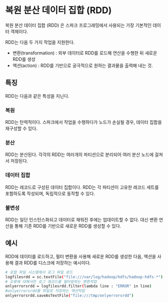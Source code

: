 # 복원 분산 데이터 집합 (RDD)

복원 분산 데이터 집합 (RDD) 은 스파크 프로그래밍에서 사용되는 가장 기본적인 데이터 객체이다.

RDD는 다음 두 가지 작업을 지원한다.

- 변환(transformation) : 외부 데이터로 RDD를 로드해 연산을 수행한 뒤 새로운 RDD를 생성
- 액션(action) : RDD를 기반으로 궁극적으로 원하는 결과물을 출력해 내는 것. 


## 특징

RDD는 다음과 같은 특성을 지닌다.

### 복원

RDD는 탄력적이다. 스파크에서 작업을 수행하다가 노드가 손실될 경우, 데이터 집합을 재구성할 수 있다.

### 분산

RDD는 분산된다. 각각의 RDD는 여러개의 파티션으로 분리되어 여러 분산 노드에 걸쳐서 저장된다.

### 데이터 집합

RDD는 레코드로 구성된 데이터 집합이다. RDD는 각 파티션이 고유한 레코드 세트를 포함하도록 작성되며,
독립적으로 동작할 수 있다.

### 불변성

RDD는 일단 인스턴스화되고 데이터로 채워진 후에는 업데이트할 수 없다. 
대신 변환 연산을 통해 기존 RDD를 기반으로 새로운 RDD를 생성할 수 있다.


## 예시

RDD에 데이터를 로드하고, 필터 변환을 사용해 새로운 RDD를 생성한 다음, 액션을 사용해 결과 RDD를 디스크에 저장하는 예시이다.

```bash
# 로컬 파일 시스템에서 로그 파일 로드
logfilesrdd = sc.textFile("file:///var/log/hadoop/hdfs/hadoop-hdfs-*")
# 오류에 대해서만 로그 레코드를 필터링하는 변환작업
onlyerrorsrdd = logfilesrdd.filter(lambda line : "ERROR" in line)
#onlyerrorsrdd를 파일로 저장하는 액션작업
onlyerrorsrdd.saveAsTextFile("file:///tmp/onlyerrorsrdd")
```
